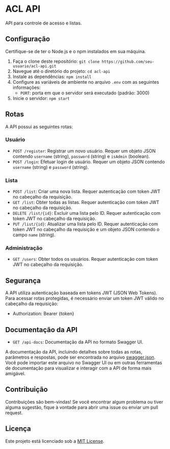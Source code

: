 # ACL API

API para controle de acesso e listas.

## Configuração

Certifique-se de ter o Node.js e o npm instalados em sua máquina.

1. Faça o clone deste repositório: `git clone https://github.com/seu-usuario/acl-api.git`
2. Navegue até o diretório do projeto: `cd acl-api`
3. Instale as dependências: `npm install`
4. Configure as variáveis de ambiente no arquivo `.env` com as seguintes informações:
   - `PORT`: porta em que o servidor será executado (padrão: 3000)
5. Inicie o servidor: `npm start`

## Rotas

A API possui as seguintes rotas:

### Usuário

- `POST /register`: Registrar um novo usuário. Requer um objeto JSON contendo `username` (string), `password` (string) e `isAdmin` (boolean).
- `POST /login`: Efetuar login de usuário. Requer um objeto JSON contendo `username` (string) e `password` (string).

### Lista

- `POST /list`: Criar uma nova lista. Requer autenticação com token JWT no cabeçalho da requisição.
- `GET /list`: Obter todas as listas. Requer autenticação com token JWT no cabeçalho da requisição.
- `DELETE /list/{id}`: Excluir uma lista pelo ID. Requer autenticação com token JWT no cabeçalho da requisição.
- `PUT /list/{id}`: Atualizar uma lista pelo ID. Requer autenticação com token JWT no cabeçalho da requisição e um objeto JSON contendo o campo `name` (string).

### Administração

- `GET /users`: Obter todos os usuários. Requer autenticação com token JWT no cabeçalho da requisição.

## Segurança

A API utiliza autenticação baseada em tokens JWT (JSON Web Tokens). Para acessar rotas protegidas, é necessário enviar um token JWT válido no cabeçalho da requisição:

- Authorization: Bearer {token}

## Documentação da API

- `GET /api-docs`: Documentação da API no formato Swagger UI.

A documentação da API, incluindo detalhes sobre todas as rotas, parâmetros e respostas, pode ser encontrada no arquivo [swagger.json](./swagger.json). Você pode importar este arquivo no Swagger UI ou em outras ferramentas de documentação para visualizar e interagir com a API de forma mais amigável.

## Contribuição

Contribuições são bem-vindas! Se você encontrar algum problema ou tiver alguma sugestão, fique à vontade para abrir uma issue ou enviar um pull request.

## Licença

Este projeto está licenciado sob a [MIT License](LICENSE).
